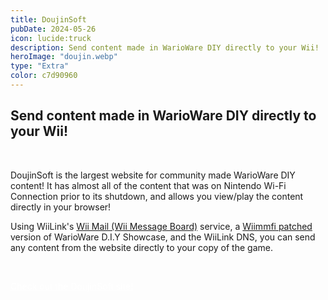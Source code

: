 ```yaml
---
title: DoujinSoft
pubDate: 2024-05-26
icon: lucide:truck
description: Send content made in WarioWare DIY directly to your Wii!
heroImage: "doujin.webp"
type: "Extra"
color: c7d90960
---
```


## Send content made in WarioWare DIY directly to your Wii!

<br>

DoujinSoft is the largest website for community made WarioWare DIY content! It has almost all of the content that was on Nintendo Wi-Fi Connection prior to its shutdown, and allows you view/play the content directly in your browser!


Using WiiLink's <a href="https://www.wiilink24.com/guide/board/">Wii Mail (Wii Message Board)</a> service, a <a href="https://wiimmfi.de/patcher/wiiware">Wiimmfi patched</a> version of WarioWare D.I.Y Showcase, and the WiiLink DNS, you can send any content from the website directly to your copy of the game.

<br>

<a href="https://diy.tvc-16.science/" class="btn btn-danger" style="color:white !important; margin-top:5px; width:100%;"><i class="fa fa-truck"></i> Check out the DoujinSoft site!</a>
